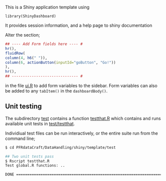 This is a Shiny application template using

```
library(ShinyDashboard)
```

It provides session information, and a help page to shiny documentation

Alter the section;

```R
## ---- Add Form fields here ---- #
hr(),
fluidRow(
column(4, h6(" ")),
column(6, actionButton(inputId="goButton", "Go!"))
),
hr(),
## ------------------------------ #
```
in the file [ui.R](PFRdataCraft/DataHandling/shiny/template/ui.R) to add form variables to the sidebar.
Form variables can also be added to any `tabItem()` in the `dashboardBody()`.

## Unit testing

The subdirectory [test](https://github.com/PlantandFoodResearch/PFRdataCraft/DataHandling/shiny/GFF_validator/test) contains a function [testthat.R](https://github.com/PlantandFoodResearch/PFRdataCraft/DataHandling/shiny/GFF_validator/test/testthat.R) which contains and runs available unit
tests in [test/testthat](https://github.com/PlantandFoodResearch/PFRdataCraft/DataHandling/shiny/GFF_validator/test/testthat).

Individiual test files can be run interactively, or the entire suite run from the command line;


```bash
$ cd PFRdataCraft/DataHandling/shiny/template/test

## Two unit tests pass
$ Rscript testthat.R
Test global.R functions: ..

DONE ===========================================================================
```
